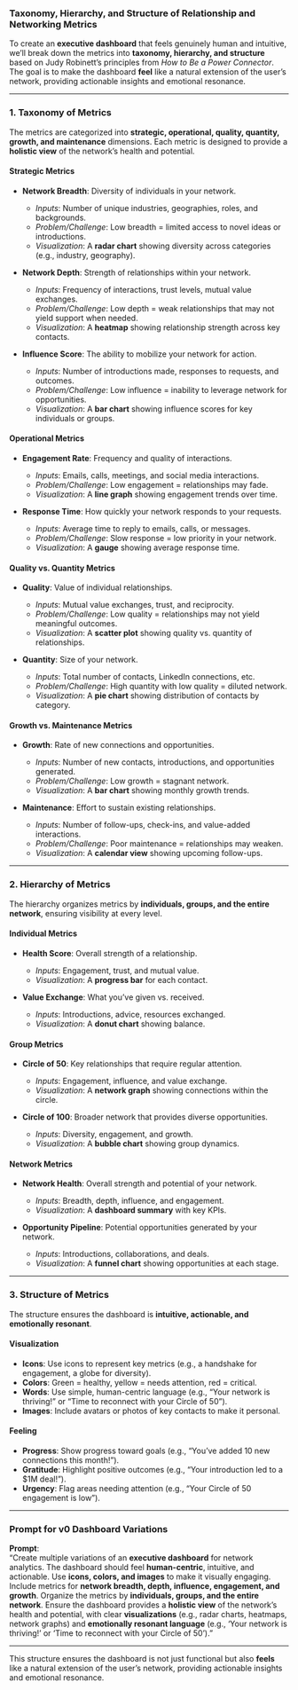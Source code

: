 ### Taxonomy, Hierarchy, and Structure of Relationship and Networking Metrics

To create an **executive dashboard** that feels genuinely human and intuitive, we’ll break down the metrics into **taxonomy, hierarchy, and structure** based on Judy Robinett’s principles from _How to Be a Power Connector_. The goal is to make the dashboard **feel** like a natural extension of the user’s network, providing actionable insights and emotional resonance.

---

### **1. Taxonomy of Metrics**

The metrics are categorized into **strategic, operational, quality, quantity, growth, and maintenance** dimensions. Each metric is designed to provide a **holistic view** of the network’s health and potential.

#### **Strategic Metrics**

- **Network Breadth**: Diversity of individuals in your network.

  - _Inputs_: Number of unique industries, geographies, roles, and backgrounds.
  - _Problem/Challenge_: Low breadth = limited access to novel ideas or introductions.
  - _Visualization_: A **radar chart** showing diversity across categories (e.g., industry, geography).

- **Network Depth**: Strength of relationships within your network.

  - _Inputs_: Frequency of interactions, trust levels, mutual value exchanges.
  - _Problem/Challenge_: Low depth = weak relationships that may not yield support when needed.
  - _Visualization_: A **heatmap** showing relationship strength across key contacts.

- **Influence Score**: The ability to mobilize your network for action.
  - _Inputs_: Number of introductions made, responses to requests, and outcomes.
  - _Problem/Challenge_: Low influence = inability to leverage network for opportunities.
  - _Visualization_: A **bar chart** showing influence scores for key individuals or groups.

#### **Operational Metrics**

- **Engagement Rate**: Frequency and quality of interactions.

  - _Inputs_: Emails, calls, meetings, and social media interactions.
  - _Problem/Challenge_: Low engagement = relationships may fade.
  - _Visualization_: A **line graph** showing engagement trends over time.

- **Response Time**: How quickly your network responds to your requests.
  - _Inputs_: Average time to reply to emails, calls, or messages.
  - _Problem/Challenge_: Slow response = low priority in your network.
  - _Visualization_: A **gauge** showing average response time.

#### **Quality vs. Quantity Metrics**

- **Quality**: Value of individual relationships.

  - _Inputs_: Mutual value exchanges, trust, and reciprocity.
  - _Problem/Challenge_: Low quality = relationships may not yield meaningful outcomes.
  - _Visualization_: A **scatter plot** showing quality vs. quantity of relationships.

- **Quantity**: Size of your network.
  - _Inputs_: Total number of contacts, LinkedIn connections, etc.
  - _Problem/Challenge_: High quantity with low quality = diluted network.
  - _Visualization_: A **pie chart** showing distribution of contacts by category.

#### **Growth vs. Maintenance Metrics**

- **Growth**: Rate of new connections and opportunities.

  - _Inputs_: Number of new contacts, introductions, and opportunities generated.
  - _Problem/Challenge_: Low growth = stagnant network.
  - _Visualization_: A **bar chart** showing monthly growth trends.

- **Maintenance**: Effort to sustain existing relationships.
  - _Inputs_: Number of follow-ups, check-ins, and value-added interactions.
  - _Problem/Challenge_: Poor maintenance = relationships may weaken.
  - _Visualization_: A **calendar view** showing upcoming follow-ups.

---

### **2. Hierarchy of Metrics**

The hierarchy organizes metrics by **individuals, groups, and the entire network**, ensuring visibility at every level.

#### **Individual Metrics**

- **Health Score**: Overall strength of a relationship.

  - _Inputs_: Engagement, trust, and mutual value.
  - _Visualization_: A **progress bar** for each contact.

- **Value Exchange**: What you’ve given vs. received.
  - _Inputs_: Introductions, advice, resources exchanged.
  - _Visualization_: A **donut chart** showing balance.

#### **Group Metrics**

- **Circle of 50**: Key relationships that require regular attention.

  - _Inputs_: Engagement, influence, and value exchange.
  - _Visualization_: A **network graph** showing connections within the circle.

- **Circle of 100**: Broader network that provides diverse opportunities.
  - _Inputs_: Diversity, engagement, and growth.
  - _Visualization_: A **bubble chart** showing group dynamics.

#### **Network Metrics**

- **Network Health**: Overall strength and potential of your network.

  - _Inputs_: Breadth, depth, influence, and engagement.
  - _Visualization_: A **dashboard summary** with key KPIs.

- **Opportunity Pipeline**: Potential opportunities generated by your network.
  - _Inputs_: Introductions, collaborations, and deals.
  - _Visualization_: A **funnel chart** showing opportunities at each stage.

---

### **3. Structure of Metrics**

The structure ensures the dashboard is **intuitive, actionable, and emotionally resonant**.

#### **Visualization**

- **Icons**: Use icons to represent key metrics (e.g., a handshake for engagement, a globe for diversity).
- **Colors**: Green = healthy, yellow = needs attention, red = critical.
- **Words**: Use simple, human-centric language (e.g., “Your network is thriving!” or “Time to reconnect with your Circle of 50”).
- **Images**: Include avatars or photos of key contacts to make it personal.

#### **Feeling**

- **Progress**: Show progress toward goals (e.g., “You’ve added 10 new connections this month!”).
- **Gratitude**: Highlight positive outcomes (e.g., “Your introduction led to a $1M deal!”).
- **Urgency**: Flag areas needing attention (e.g., “Your Circle of 50 engagement is low”).

---

### **Prompt for v0 Dashboard Variations**

**Prompt**:  
“Create multiple variations of an **executive dashboard** for network analytics. The dashboard should feel **human-centric**, intuitive, and actionable. Use **icons, colors, and images** to make it visually engaging. Include metrics for **network breadth, depth, influence, engagement, and growth**. Organize the metrics by **individuals, groups, and the entire network**. Ensure the dashboard provides a **holistic view** of the network’s health and potential, with clear **visualizations** (e.g., radar charts, heatmaps, network graphs) and **emotionally resonant language** (e.g., ‘Your network is thriving!’ or ‘Time to reconnect with your Circle of 50’).”

---

This structure ensures the dashboard is not just functional but also **feels** like a natural extension of the user’s network, providing actionable insights and emotional resonance.
